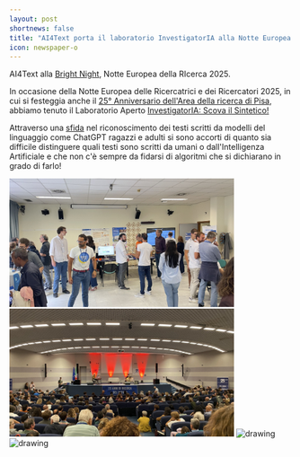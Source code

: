 ```yaml
---
layout: post
shortnews: false
title: "AI4Text porta il laboratorio InvestigatorIA alla Notte Europea della Ricerca"
icon: newspaper-o
---
```


<!-- Hosting a <a href="https://www.isti.cnr.it/it/comunicazioni/seminari/289/From_Classics_to_Circuits:_Building_and_Explaining_Multilingual_Language_Models">talk</a> by visting Ph.D. student <a href="https://www.cl.uni-heidelberg.de/nlpgroup/person/riemenschneider">Frederick Riemenschneider</a> from Heidelberg University on mechanistic interpretability in multilingual language models and language modeling for ancient languages. -->

AI4Text alla [Bright Night](https://bright-night.it/), Notte Europea della RIcerca 2025.

In occasione della Notte Europea delle Ricercatrici e dei Ricercatori 2025, in cui si festeggia anche il [25° Anniversario dell'Area della ricerca di Pisa](https://nottedeiricercatori.pisa.it/), abbiamo tenuto il Laboratorio Aperto [InvestigatorIA: Scova il Sintetico!](https://nottedeiricercatori.pisa.it/2025/09/09/investigatoria-scova-il-sintetico/)

Attraverso una [sfida](https://www.esuli.it/projects/spot_the_ai.html) nel riconoscimento dei testi scritti da modelli del linguaggio come ChatGPT ragazzi e adulti si sono accorti di quanto sia difficile distinguere quali testi sono scritti da umani o dall'Intelligenza Artificiale e che non c'è sempre da fidarsi di algoritmi che si dichiarano in grado di farlo!


<!-- <img src="/img/bright_night/IMG_0237.png" alt="drawing" width="400"/> -->
<img src="/img/bright_night/bright_night_nice.jpeg" alt="drawing" width="400"/>
<img src="/img/bright_night/gatti_mezzi_bright.JPEG" alt="drawing" width="400"/>

<img src="/img/bright_night/IMG_0236.png" alt="drawing" width="400"/>
<img src="/img/bright_night/IMG_0238.png" alt="drawing" width="400"/>

<!-- ![](/img/bright_night/IMG_0237.png) -->